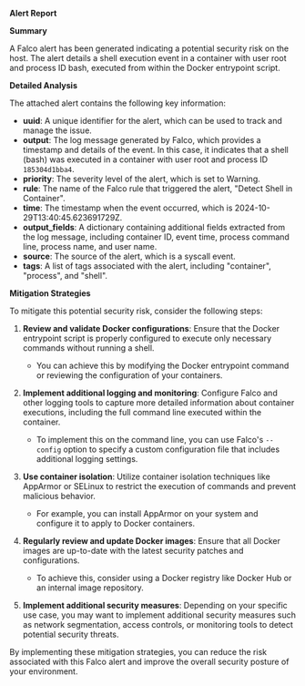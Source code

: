 **Alert Report**

**Summary**

A Falco alert has been generated indicating a potential security risk on the host. The alert details a shell execution event in a container with user root and process ID bash, executed from within the Docker entrypoint script.

**Detailed Analysis**

The attached alert contains the following key information:

*   **uuid**: A unique identifier for the alert, which can be used to track and manage the issue.
*   **output**: The log message generated by Falco, which provides a timestamp and details of the event. In this case, it indicates that a shell (bash) was executed in a container with user root and process ID `185304d1bba4`.
*   **priority**: The severity level of the alert, which is set to Warning.
*   **rule**: The name of the Falco rule that triggered the alert, "Detect Shell in Container".
*   **time**: The timestamp when the event occurred, which is 2024-10-29T13:40:45.623691729Z.
*   **output_fields**: A dictionary containing additional fields extracted from the log message, including container ID, event time, process command line, process name, and user name.
*   **source**: The source of the alert, which is a syscall event.
*   **tags**: A list of tags associated with the alert, including "container", "process", and "shell".

**Mitigation Strategies**

To mitigate this potential security risk, consider the following steps:

1.  **Review and validate Docker configurations**: Ensure that the Docker entrypoint script is properly configured to execute only necessary commands without running a shell.
    *   You can achieve this by modifying the Docker entrypoint command or reviewing the configuration of your containers.

2.  **Implement additional logging and monitoring**: Configure Falco and other logging tools to capture more detailed information about container executions, including the full command line executed within the container.
    *   To implement this on the command line, you can use Falco's `--config` option to specify a custom configuration file that includes additional logging settings.

3.  **Use container isolation**: Utilize container isolation techniques like AppArmor or SELinux to restrict the execution of commands and prevent malicious behavior.
    *   For example, you can install AppArmor on your system and configure it to apply to Docker containers.

4.  **Regularly review and update Docker images**: Ensure that all Docker images are up-to-date with the latest security patches and configurations.
    *   To achieve this, consider using a Docker registry like Docker Hub or an internal image repository.

5.  **Implement additional security measures**: Depending on your specific use case, you may want to implement additional security measures such as network segmentation, access controls, or monitoring tools to detect potential security threats.

By implementing these mitigation strategies, you can reduce the risk associated with this Falco alert and improve the overall security posture of your environment.